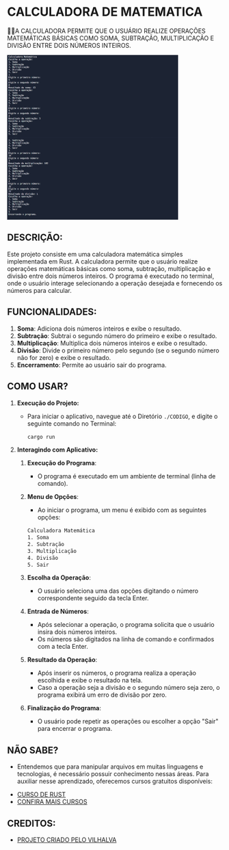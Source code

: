 # CALCULADORA DE MATEMATICA
👨‍🏫A CALCULADORA PERMITE QUE O USUÁRIO REALIZE OPERAÇÕES MATEMÁTICAS BÁSICAS COMO SOMA, SUBTRAÇÃO, MULTIPLICAÇÃO E DIVISÃO ENTRE DOIS NÚMEROS INTEIROS.

<img src="./IMAGENS/FOTO_1.png" align="center" width="400"> <br>
<img src="./IMAGENS/FOTO_2.png" align="center" width="400"> <br>

## DESCRIÇÃO:
Este projeto consiste em uma calculadora matemática simples implementada em Rust. A calculadora permite que o usuário realize operações matemáticas básicas como soma, subtração, multiplicação e divisão entre dois números inteiros. O programa é executado no terminal, onde o usuário interage selecionando a operação desejada e fornecendo os números para calcular.

## FUNCIONALIDADES:
1. **Soma**: Adiciona dois números inteiros e exibe o resultado.
2. **Subtração**: Subtrai o segundo número do primeiro e exibe o resultado.
3. **Multiplicação**: Multiplica dois números inteiros e exibe o resultado.
4. **Divisão**: Divide o primeiro número pelo segundo (se o segundo número não for zero) e exibe o resultado.
5. **Encerramento**: Permite ao usuário sair do programa.

## COMO USAR?
1. **Execução do Projeto:**
   - Para iniciar o aplicativo, navegue até o Diretório `./CODIGO`, e digite o seguinte comando no Terminal:
     ```bash
     cargo run
     ```
     
2. **Interagindo com Aplicativo:**
   1. **Execução do Programa**:
      - O programa é executado em um ambiente de terminal (linha de comando).

   2. **Menu de Opções**:
      - Ao iniciar o programa, um menu é exibido com as seguintes opções:
      ```
      Calculadora Matemática
      1. Soma
      2. Subtração
      3. Multiplicação
      4. Divisão
      5. Sair
      ```
      
   3. **Escolha da Operação**:
      - O usuário seleciona uma das opções digitando o número correspondente seguido da tecla Enter.

   4. **Entrada de Números**:
      - Após selecionar a operação, o programa solicita que o usuário insira dois números inteiros.
      - Os números são digitados na linha de comando e confirmados com a tecla Enter.

   5. **Resultado da Operação**:
      - Após inserir os números, o programa realiza a operação escolhida e exibe o resultado na tela.
      - Caso a operação seja a divisão e o segundo número seja zero, o programa exibirá um erro de divisão por zero.

   6. **Finalização do Programa**:
      - O usuário pode repetir as operações ou escolher a opção "Sair" para encerrar o programa.

## NÃO SABE?
- Entendemos que para manipular arquivos em muitas linguagens e tecnologias, é necessário possuir conhecimento nessas áreas. Para auxiliar nesse aprendizado, oferecemos cursos gratuitos disponíveis:
* [CURSO DE RUST](https://github.com/VILHALVA/CURSO-DE-RUST)
* [CONFIRA MAIS CURSOS](https://github.com/VILHALVA?tab=repositories&q=+topic:CURSO)

## CREDITOS:
- [PROJETO CRIADO PELO VILHALVA](https://github.com/VILHALVA)


